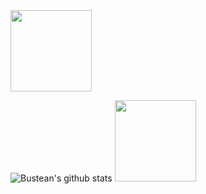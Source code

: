 <img src="https://cdn.discordapp.com/attachments/806300597338767450/833107403859820555/02rikkaspinleft.gif" width="130" />

![Bustean's github stats](https://github-readme-stats.vercel.app/api?username=BusteanHAN&count_private=true&show_icons=true&include_all_commits=true&theme=radical)
<img src="https://cdn.discordapp.com/attachments/806300597338767450/833106065980915742/02rikkaspin.gif" width="130"/>
<!-- ![](https://cdn.discordapp.com/attachments/806300597338767450/833100799361286174/02rikkaspin.gif =200x200) -->
<!--
Here are some ideas to get you started:

- 🔭 I’m currently working on ...
- 🌱 I’m currently learning ...
- 👯 I’m looking to collaborate on ...
- 🤔 I’m looking for help with ...
- 💬 Ask me about ...
- 📫 How to reach me: ...
- 😄 Pronouns: ...
- ⚡ Fun fact: ...
-->
